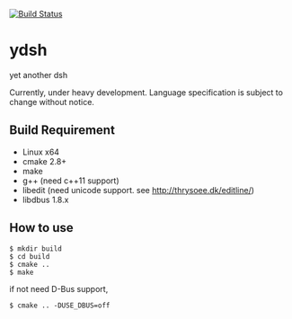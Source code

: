 [![Build Status](https://travis-ci.org/sekiguchi-nagisa/ydsh.svg?branch=master)](https://travis-ci.org/sekiguchi-nagisa/ydsh)

# ydsh
yet another dsh

Currently, under heavy development.
Language specification is subject to change without notice. 

## Build Requirement

* Linux x64
* cmake 2.8+
* make
* g++ (need c++11 support)
* libedit (need unicode support. see http://thrysoee.dk/editline/)
* libdbus 1.8.x

## How to use

```
$ mkdir build
$ cd build
$ cmake ..
$ make
```
if not need D-Bus support,
```
$ cmake .. -DUSE_DBUS=off
```
